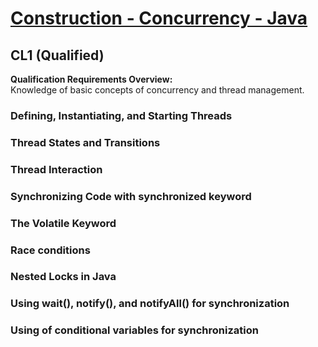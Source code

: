 # [Construction - Concurrency - Java](https://confluence.softserveinc.com/display/AbilitonKnowledgeModel/Construction-Concurrency-Java)

## CL1 (Qualified)
__Qualification Requirements Overview:__  
Knowledge of basic concepts of concurrency and thread management.


### Defining, Instantiating, and Starting Threads


### Thread States and Transitions


### Thread Interaction


### Synchronizing Code with synchronized keyword 


### The Volatile Keyword


### Race conditions 


### Nested Locks in Java 


### Using wait(), notify(), and notifyAll() for synchronization 


### Using of conditional variables for synchronization



